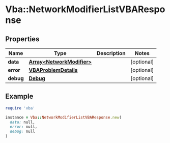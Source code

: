 # Vba::NetworkModifierListVBAResponse

## Properties

| Name | Type | Description | Notes |
| ---- | ---- | ----------- | ----- |
| **data** | [**Array&lt;NetworkModifier&gt;**](NetworkModifier.md) |  | [optional] |
| **error** | [**VBAProblemDetails**](VBAProblemDetails.md) |  | [optional] |
| **debug** | [**Debug**](Debug.md) |  | [optional] |

## Example

```ruby
require 'vba'

instance = Vba::NetworkModifierListVBAResponse.new(
  data: null,
  error: null,
  debug: null
)
```

